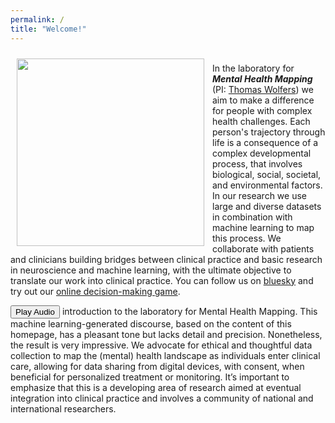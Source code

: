 ```yaml
---
permalink: /
title: "Welcome!"
---
```

<img align="left" src="https://mhm-lab.github.io/images/logo3.png" width="300 px" style="padding: 10px"> <br>
In the laboratory for ***Mental Health Mapping*** (PI: [Thomas Wolfers](https://thomaswolfers.github.io)) we aim to make a difference for people with complex health challenges. Each person's trajectory through life is a consequence of a complex developmental process, that involves biological, social, societal, and environmental factors. In our research we use large and diverse datasets in combination with machine learning to map this process. We collaborate with patients and clinicians building bridges between clinical practice and basic research in neuroscience and machine learning, with the ultimate objective to translate our work into clinical practice. You can follow us on [bluesky](https://bsky.app/profile/thomaswolfers.bsky.social) and try out our [online decision-making game](https://main.dzptso8bocuv8.amplifyapp.com).


<button onclick="document.getElementById('audioPlayer').play()">Play Audio</button> <audio id="audioPlayer" src="https://MHM-lab.github.io/files/MHM_lab.wav"></audio> introduction to the laboratory for Mental Health Mapping. This machine learning-generated discourse, based on the content of this homepage, has a pleasant tone but lacks detail and precision. Nonetheless, the result is very impressive. We advocate for ethical and thoughtful data collection to map the (mental) health landscape as individuals enter clinical care, allowing for data sharing from digital devices, with consent, when beneficial for personalized treatment or monitoring. It’s important to emphasize that this is a developing area of research aimed at eventual integration into clinical practice and involves a community of national and international researchers.
